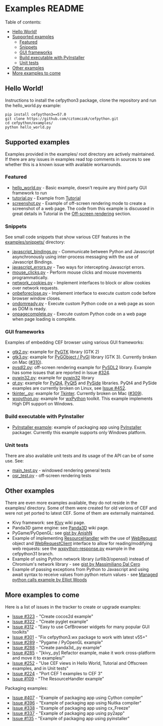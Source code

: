 # Examples README

Table of contents:
* [Hello World!](#hello-world)
* [Supported examples](#supported-examples)
  * [Featured](#featured)
  * [Snippets](#snippets)
  * [GUI frameworks](#gui-frameworks)
  * [Build executable with PyInstaller](#build-executable-with-pyinstaller)
  * [Unit tests](#unit-tests)
* [Other examples](#other-examples)
* [More examples to come](#more-examples-to-come)

## Hello World!

Instructions to install the cefpython3 package, clone the repository
and run the hello_world.py example:

```
pip install cefpython3==57.0
git clone https://github.com/cztomczak/cefpython.git
cd cefpython/examples/
python hello_world.py
```


## Supported examples

Examples provided in the examples/ root directory are actively
maintained. If there are any issues in examples read top comments
in sources to see whether this is a known issue with available
workarounds.


### Featured

- [hello_world.py](hello_world.py) - Basic example, doesn't require any
  third party GUI framework to run
- [tutorial.py](tutorial.py) - Example from [Tutorial](../docs/Tutorial.md)
- [screenshot.py](screenshot.py) - Example of off-screen rendering mode
  to create a screenshot of a web page. The code from this example is
  discussed in great details in Tutorial in the [Off-screen rendering](../docs/Tutorial.md#off-screen-rendering)
  section.


### Snippets

See small code snippets that show various CEF features in the
[examples/snippets/](snippets/) directory:

- [javascript_bindings.py](snippets/javascript_bindings.py) - Communicate
    between Python and Javascript asynchronously using
    inter-process messaging with the use of Javascript Bindings.
- [javascript_errors.py](snippets/javascript_errors.py) - Two ways for
    intercepting Javascript errors.
- [mouse_clicks.py](snippets/mouse_clicks.py) - Perform mouse clicks
    and mouse movements programmatically.
- [network_cookies.py](snippets/network_cookies.py) - Implement
    interfaces to block or allow cookies over network requests.
- [onbeforeclose.py](snippets/onbeforeclose.py) - Implement interface
    to execute custom code before browser window closes.
- [ondomready.py](snippets/ondomready.py) - Execute custom Python code
    on a web page as soon as DOM is ready.
- [onpagecomplete.py](snippets/onpagecomplete.py) - Execute custom
    Python code on a web page when page loading is complete.


### GUI frameworks

Examples of embedding CEF browser using various GUI frameworks:

- [gtk2.py](gtk2.py): example for [PyGTK](http://www.pygtk.org/)
  library (GTK 2)
- [gtk3.py](gtk3.py): example for [PyGObject / PyGI](https://wiki.gnome.org/Projects/PyGObject)
  library (GTK 3). Currently broken on Mac ([#310](../../../issues/310)).
- [pysdl2.py](pysdl2.py): off-screen rendering example for
  [PySDL2](https://github.com/marcusva/py-sdl2) library. Example has some
  issues that are reported in Issue [#324](../../../issues/324).
- [pywin32.py](pywin32.py): example for [pywin32](https://github.com/mhammond/pywin32)
  library
- [qt.py](qt.py): example for [PyQt4](https://wiki.python.org/moin/PyQt4),
  [PyQt5](https://pypi.python.org/pypi/PyQt5)
  and [PySide](https://wiki.qt.io/PySide) libraries.
  PyQt4 and PySide examples are currently broken on Linux, see
  [Issue #452](../../../issues/452).
- [tkinter_.py](tkinter_.py): example for [Tkinter](https://wiki.python.org/moin/TkInter).
  Currently broken on Mac ([#309](../../../issues/309)).
- [wxpython.py](wxpython.py): example for [wxPython](https://wxpython.org/)
  toolkit. This example implements High DPI support on Windows.


### Build executable with PyInstaller

- [PyInstaller example](pyinstaller/README-pyinstaller.md):
  example of packaging app using [PyInstaller](http://www.pyinstaller.org/)
  packager. Currently this example supports only Windows platform.


### Unit tests

There are also available unit tests and its usage of the API can
be of some use. See:
- [main_test.py](../unittests/main_test.py) - windowed rendering general tests
- [osr_test.py](../unittests/osr_test.py) - off-screen rendering tests


## Other examples

There are even more examples available, they do not reside in the examples/
directory. Some of them were created for old verions of CEF and were not
yet ported to latest CEF. Some of them are externally maintained.

- Kivy framework:
  see [Kivy](https://github.com/cztomczak/cefpython/wiki/Kivy) wiki page.
- Panda3D game engine:
  see [Panda3D](https://github.com/cztomczak/cefpython/wiki/Panda3D) wiki page.
- PyGame/PyOpenGL:
  see [gist by AnishN](https://gist.github.com/AnishN/aa3bb27fc9d69319955ed9a8973cd40f)
- Example of implementing [ResourceHandler](../api/ResourceHandler.md)
  with the use of [WebRequest](../api/WebRequest.md) object and
  [WebRequestClient](../api/WebRequestClient.md) interface to allow
  for reading/modifying web requests: see the [wxpython-response.py](https://github.com/cztomczak/cefpython/blob/cefpython31/cefpython/cef3/linux/binaries_64bit/wxpython-response.py)
  example in the cefpython31 branch.
- Example of using Python network library (urllib3/openssl) instead of Chromium's
  network library - see [gist by Massimiliano Dal Cero](https://gist.github.com/yattamax/0252a3c5dc54a2f81650d5c0eafabf99)
- Example of passing exceptions from Python to Javascript and using await syntax to receive values from python return values - see [Managed python calls example by Elliot Woods](https://github.com/elliotwoods/cefpython-tests/tree/0180b22eac10a1bde08820ca192fdc30eb93f00d/6.%20Managed%20python%20calls)

## More examples to come

Here is a list of issues in the tracker to create or upgrade examples:

- [Issue #323](../../../issues/323) - "Create cocos2d example"
- [Issue #322](../../../issues/322) - "Create pyglet example"
- [Issue #312](../../../issues/312) - "Easy to use CefBrowser widgets
                                       for many popular GUI toolkits"
- [Issue #301](../../../issues/301) - "Fix cefpython3.wx package to work
                                       with latest v55+"
- [Issue #289](../../../issues/289) - "Pygame / PyOpenGL example"
- [Issue #288](../../../issues/288) - "Create panda3d_.py example"
- [Issue #285](../../../issues/285) - "[kivy_.py] Refactor example, make
                                       it work cross-platform and move it
                                       to examples/"
- [Issue #252](../../../issues/252) - "Use CEF views in Hello World, Tutorial
                                       and Offscreen examples, and in Unit
                                       tests"
- [Issue #224](../../../issues/224) - "Port CEF 1 examples to CEF 3"
- [Issue #109](../../../issues/109) - "The ResourceHandler example"

Packaging examples:

- [Issue #407](../../../issues/407) - "Example of packaging app using
                                       Cython compiler"
- [Issue #396](../../../issues/396) - "Example of packaging app using
                                       Nuitka compiler"
- [Issue #338](../../../issues/338) - "Example of packaging app using
                                       cx_Freeze"
- [Issue #337](../../../issues/337) - "Example of packaging app using
                                       py2app"
- [Issue #135](../../../issues/135) - "Example of packaging app using
                                       pyinstaller"
